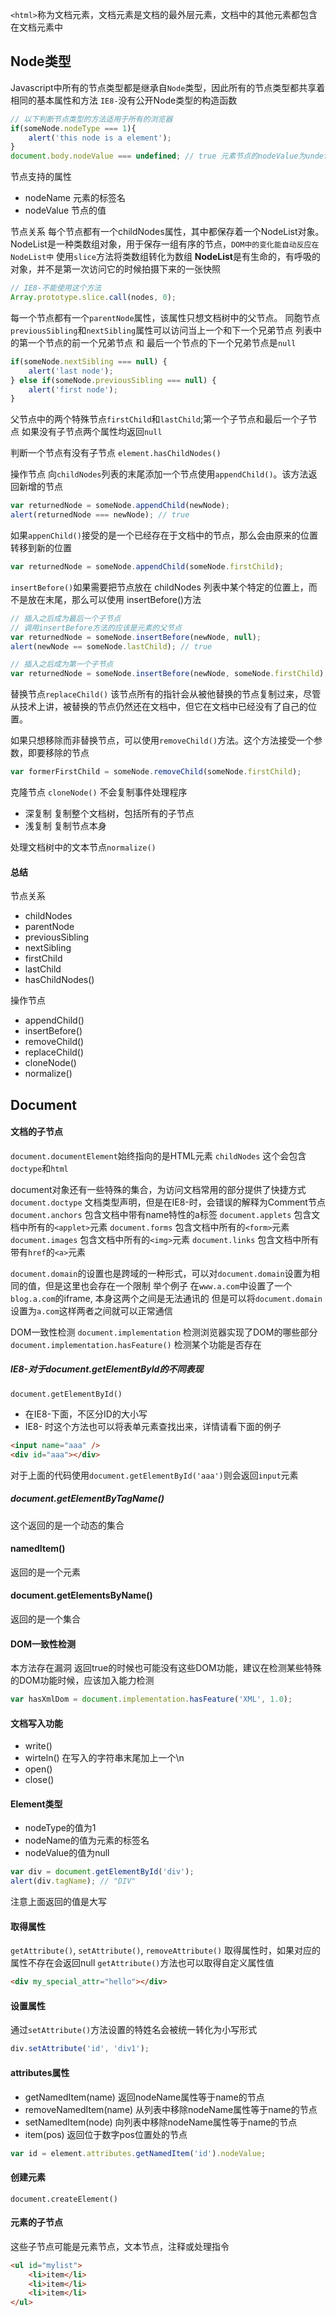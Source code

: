 `<html>`称为文档元素，文档元素是文档的最外层元素，文档中的其他元素都包含在文档元素中

## Node类型
Javascript中所有的节点类型都是继承自`Node`类型，因此所有的节点类型都共享着相同的基本属性和方法
`IE8-`没有公开Node类型的构造函数

```js
// 以下判断节点类型的方法适用于所有的浏览器
if(someNode.nodeType === 1){
	alert('this node is a element');
}
document.body.nodeValue === undefined; // true 元素节点的nodeValue为undefined
```

节点支持的属性
- nodeName 元素的标签名
- nodeValue 节点的值

节点关系
每个节点都有一个childNodes属性，其中都保存着一个NodeList对象。NodeList是一种类数组对象，用于保存一组有序的节点，`DOM中的变化能自动反应在NodeList中`
使用`slice`方法将类数组转化为数组
**NodeList**是有生命的，有呼吸的对象，并不是第一次访问它的时候拍摄下来的一张快照

```js
// IE8-不能使用这个方法
Array.prototype.slice.call(nodes, 0);
```

每一个节点都有一个`parentNode`属性，该属性只想文档树中的父节点。
同胞节点`previousSibling`和`nextSibling`属性可以访问当上一个和下一个兄弟节点
列表中的第一个节点的前一个兄弟节点 和 最后一个节点的下一个兄弟节点是`null`

```js
if(someNode.nextSibling === null) {
	alert('last node');
} else if(someNode.previousSibling === null) {
	alert('first node');
}
```

父节点中的两个特殊节点`firstChild`和`lastChild`;第一个子节点和最后一个子节点
如果没有子节点两个属性均返回`null`

判断一个节点有没有子节点 `element.hasChildNodes()`

操作节点
向`childNodes`列表的末尾添加一个节点使用`appendChild()`。该方法返回新增的节点

```js
var returnedNode = someNode.appendChild(newNode);
alert(returnedNode === newNode); // true
```

如果`appenChild()`接受的是一个已经存在于文档中的节点，那么会由原来的位置转移到新的位置

```js
var returnedNode = someNode.appendChild(someNode.firstChild);
```

`insertBefore()`如果需要把节点放在 childNodes 列表中某个特定的位置上，而不是放在末尾，那么可以使用
insertBefore()方法

```js
// 插入之后成为最后一个子节点
// 调用insertBefore方法的应该是元素的父节点
var returnedNode = someNode.insertBefore(newNode, null);
alert(newNode == someNode.lastChild); // true

// 插入之后成为第一个子节点
var returnedNode = someNode.insertBefore(newNode, someNode.firstChild);
```

替换节点`replaceChild()` 该节点所有的指针会从被他替换的节点复制过来，尽管从技术上讲，被替换的节点仍然还在文档中，但它在文档中已经没有了自己的位置。

如果只想移除而非替换节点，可以使用`removeChild()`方法。这个方法接受一个参数，即要移除的节点

```js
var formerFirstChild = someNode.removeChild(someNode.firstChild);
```

克隆节点
`cloneNode()` 不会复制事件处理程序
- 深复制 复制整个文档树，包括所有的子节点
- 浅复制 复制节点本身

处理文档树中的文本节点`normalize()`

#### 总结
节点关系
- childNodes
- parentNode
- previousSibling
- nextSibling
- firstChild
- lastChild
- hasChildNodes()

操作节点
- appendChild()
- insertBefore()
- removeChild()
- replaceChild()
- cloneNode()
- normalize()

## Document
#### 文档的子节点
`document.documentElement`始终指向的是HTML元素
`childNodes` 这个会包含`doctype`和`html`

document对象还有一些特殊的集合，为访问文档常用的部分提供了快捷方式
`document.doctype` 文档类型声明，但是在IE8-时，会错误的解释为Comment节点
`document.anchors` 包含文档中带有name特性的a标签
`document.applets` 包含文档中所有的`<applet>`元素
`document.forms` 包含文档中所有的`<form>`元素
`document.images` 包含文档中所有的`<img>`元素
`document.links` 包含文档中所有带有`href`的`<a>`元素

`document.domain`的设置也是跨域的一种形式，可以对`document.domain`设置为相同的值，但是这里也会存在一个限制
举个例子
在`www.a.com`中设置了一个`blog.a.com`的iframe, 本身这两个之间是无法通讯的
但是可以将`document.domain`设置为`a.com`这样两者之间就可以正常通信

DOM一致性检测
`document.implementation` 检测浏览器实现了DOM的哪些部分
`document.implementation.hasFeature()` 检测某个功能是否存在

##### IE8-对于document.getElementById的不同表现
`document.getElementById()`
- 在IE8-下面，不区分ID的大小写
- IE8- 时这个方法也可以将表单元素查找出来，详情请看下面的例子

```html
<input name="aaa" />
<div id="aaa"></div>
```

对于上面的代码使用`document.getElementById('aaa')`则会返回`input`元素

##### document.getElementByTagName()
这个返回的是一个动态的集合

#### namedItem()
返回的是一个元素

#### document.getElementsByName()
返回的是一个集合

#### DOM一致性检测
本方法存在漏洞
返回true的时候也可能没有这些DOM功能，建议在检测某些特殊的DOM功能时候，应该加入能力检测
```js
var hasXmlDom = document.implementation.hasFeature('XML', 1.0);
```

#### 文档写入功能
- write() 
- wirteln() 在写入的字符串末尾加上一个\n
- open()
- close()

#### Element类型
- nodeType的值为1
- nodeName的值为元素的标签名
- nodeValue的值为null

```js
var div = document.getElementById('div');
alert(div.tagName); // "DIV"
```

注意上面返回的值是大写

#### 取得属性
`getAttribute()`, `setAttribute()`, `removeAttribute()`
取得属性时，如果对应的属性不存在会返回null
`getAttribute()`方法也可以取得自定义属性值

```html
<div my_special_attr="hello"></div>
```

#### 设置属性
通过`setAttribute()`方法设置的特姓名会被统一转化为小写形式

```js
div.setAttribute('id', 'div1');
```

#### attributes属性
- getNamedItem(name) 返回nodeName属性等于name的节点
- removeNamedItem(name) 从列表中移除nodeName属性等于name的节点
- setNamedItem(node) 向列表中移除nodeName属性等于name的节点
- item(pos) 返回位于数字pos位置处的节点

```js
var id = element.attributes.getNamedItem('id').nodeValue;
```

#### 创建元素
`document.createElement()`

#### 元素的子节点
这些子节点可能是元素节点，文本节点，注释或处理指令

```html
<ul id="mylist">
    <li>item</li>
    <li>item</li>
    <li>item</li>
</ul>
```